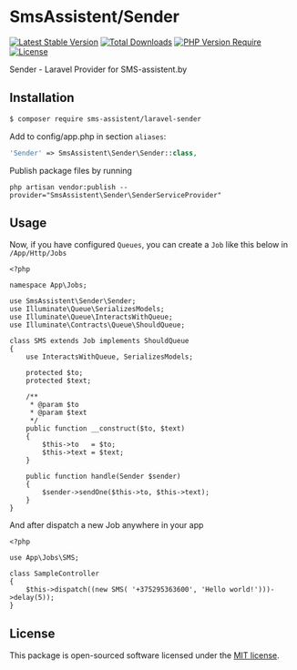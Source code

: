 # SmsAssistent/Sender
[![Latest Stable Version](https://poser.pugx.org/sms-assistent/laravel-sender/v/stable)](https://packagist.org/packages/sms-assistent/laravel-sender)
[![Total Downloads](https://poser.pugx.org/sms-assistent/laravel-sender/downloads)](https://packagist.org/packages/sms-assistent/laravel-sender)
[![PHP Version Require](https://poser.pugx.org/sms-assistent/laravel-sender/require/php)](https://packagist.org/packages/sms-assistent/laravel-sender)
[![License](https://poser.pugx.org/sms-assistent/laravel-sender/license)](https://packagist.org/packages/sms-assistent/laravel-sender)

Sender - Laravel Provider for SMS-assistent.by


## Installation

``` bash
$ composer require sms-assistent/laravel-sender
```

Add to config/app.php in section ```aliases```:

``` php
'Sender' => SmsAssistent\Sender\Sender::class,
```

Publish package files by running 
```
php artisan vendor:publish --provider="SmsAssistent\Sender\SenderServiceProvider"
```
## Usage

Now, if you have configured ```Queues```, you can create a ```Job``` like this below in ```/App/Http/Jobs```
```
<?php

namespace App\Jobs;

use SmsAssistent\Sender\Sender;
use Illuminate\Queue\SerializesModels;
use Illuminate\Queue\InteractsWithQueue;
use Illuminate\Contracts\Queue\ShouldQueue;

class SMS extends Job implements ShouldQueue
{
    use InteractsWithQueue, SerializesModels;

    protected $to;
    protected $text;

    /**
     * @param $to
     * @param $text
     */
    public function __construct($to, $text)
    {
        $this->to   = $to;
        $this->text = $text;
    }

    public function handle(Sender $sender)
    {
        $sender->sendOne($this->to, $this->text);
    }
}
```

And after dispatch a new Job anywhere in your app
```
<?php

use App\Jobs\SMS;

class SampleController
{
    $this->dispatch((new SMS( '+375295363600', 'Hello world!')))->delay(5));
}
```

## License

This package is open-sourced software licensed under the [MIT license](LICENSE.md).
